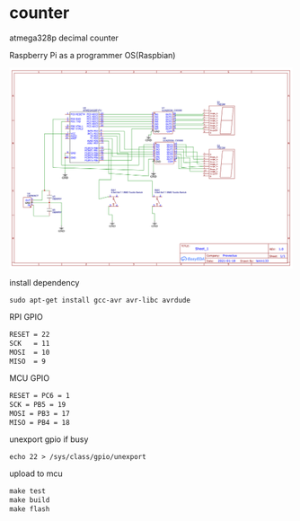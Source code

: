 # counter
atmega328p decimal counter

Raspberry Pi as a programmer
OS(Raspbian)

![schema](https://github.com/leonid133/counter/blob/main/Schematic_counter_2021-02-12_15-04-05.png?raw=true)

install dependency
```
sudo apt-get install gcc-avr avr-libc avrdude
```
RPI GPIO 
```
RESET = 22
SCK   = 11
MOSI  = 10
MISO  = 9
```
MCU GPIO
```
RESET = PC6 = 1
SCK = PB5 = 19
MOSI = PB3 = 17
MISO = PB4 = 18

```

unexport gpio if busy
```
echo 22 > /sys/class/gpio/unexport
```

upload to mcu
```
make test
make build
make flash
```
